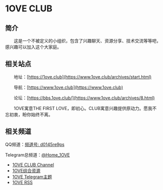 # 1OVE CLUB

## 简介

&emsp;&emsp;这是一个不被定义的小组织，包含了兴趣聊天、资源分享、技术交流等等吧，感兴趣可以加入这个大家庭。

## 相关站点

&emsp;&emsp;地址：[https://1ove.club](https://www.1ove.club/archives/start.html)

&emsp;&emsp;导航：[https://www.1ove.club](https://www.1ove.club)

&emsp;&emsp;论坛：[https://bbs.1ove.club/](https://www.1ove.club/archives/8.html)

&emsp;&emsp;1OVE寓意THE FIRST LOVE，即初心。CLUB寓意兴趣提供原动力。愿我不忘初衷，盼你始终不离。

## 相关频道

QQ频道：[频道号: d0145re9ps](https://www.1ove.club/archives/qq_pindao.html)

Telegram总频道：[@Home_1OVE](https://www.1ove.club/archives/32.html)

* [1OVE CLUB Channel](https://www.1ove.club/archives/club_1ove.html)
* [1OVE综合资源](https://www.1ove.club/archives/Complex_1ove.html)
* [1OVE Telegram主题](https://www.1ove.club/archives/36.html)
* [1OVE RSS](https://www.1ove.club/archives/37.html)
